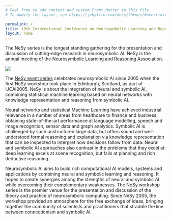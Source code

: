 ```yaml
---
# Feel free to add content and custom Front Matter to this file.
# To modify the layout, see https://jekyllrb.com/docs/themes/#overriding-theme-defaults

permalink: /
title: 19th International Conference on Neurosymbolic Learning and Reasoning (NeSy 2025)
layout: home
---
```



The NeSy series is the longest standing gathering for the presentation and discussion of cutting-edge research in neurosymbolic AI. NeSy is the annual meeting of the [Neurosymbolic Learning and Reasoning Association](https://nesyconf.org). 

![](assets/img/banner.jpg)

	
The [NeSy event series](https://nesyconf.org) celebrates neurosymbolic AI since 2005 when the first NeSy workshop took place in Edinburgh, Scotland, as part of IJCAI2005. NeSy is about the integration of neural and symbolic AI, combining statistical machine learning based on neural networks with knowledge representation and reasoning from symbolic AI. 

Neural networks and statistical Machine Learning have achieved industrial relevance in a number of areas from healthcare to finance and business, obtaining state-of-the-art performance at language modelling, speech and image recognition, sensor data and graph analytics. Symbolic AI is challenged by such unstructured large data, but offers sound and well-understood formal reasoning and explanation via knowledge representation that can be inspected to interpret how decisions follow from data. Neural and symbolic AI approaches also contrast in the problems that they excel at: deep learning excels at scene recognition, but fails at planning and rich deductive reasoning.

Neurosymbolic AI aims to build rich computational AI models, systems and applications by combining neural and symbolic learning and reasoning. It hopes to create synergies among the strengths of neural and symbolic AI while overcoming their complementary weaknesses. The NeSy workshop series is the premier venue for the presentation and discussion of the theory and practice of neurosymbolic computing. Since NeSy 2005, the workshop provided an atmosphere for the free exchange of ideas, bringing together the community of scientists and practitioners that straddle the line between connectionism and symbolic AI.